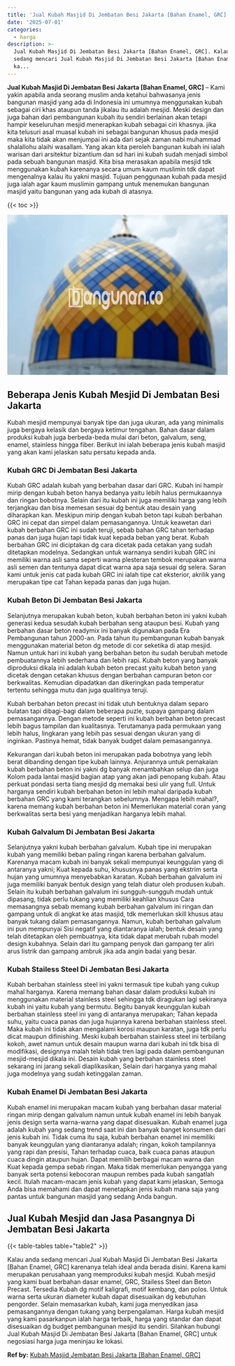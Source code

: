```yaml
---
title: 'Jual Kubah Masjid Di Jembatan Besi Jakarta [Bahan Enamel, GRC]'
date: '2025-07-01'
categories:
  - harga
description: >-
  Jual Kubah Masjid Di Jembatan Besi Jakarta [Bahan Enamel, GRC]. Kalau anda
  sedang mencari Jual Kubah Masjid Di Jembatan Besi Jakarta [Bahan Enamel, GRC]
  ka...
---
```


**Jual Kubah Masjid Di Jembatan Besi Jakarta \[Bahan Enamel, GRC\]** – Kami yakin apabila anda seorang muslim anda ketahui bahwasanya jenis bangunan masjid yang ada di Indonesia ini umumnya menggunakan kubah sebagai ciri khas ataupun tanda jikalau itu adalah mesjid. Meski design dan juga bahan dari pembangunan kubah itu sendiri berlainan akan tetapi hampir keseluruhan mesjid menerapkan kubah sebagai ciri khasnya. jika kita telusuri asal muasal kubah ini sebagai bangunan khusus pada mesjid maka kita tidak akan menjumpai ini ada dari sejak zaman nabi muhammad shalallohu alaihi wasallam. Yang akan kita peroleh bangunan kubah ini ialah warisan dari arsitektur bizantium dan sd hari ini kubah sudah menjadi simbol pada sebuah bangunan masjid. Kita bisa merasakan apabila mesjid tdk menggunakan kubah karenanya secara umum kaum muslimin tdk dapat mengenalnya kalau itu yakni masjid. Tujuan penggunaan kubah pada mesjid juga ialah agar kaum muslimin gampang untuk menemukan bangunan masjid yaitu bangunan yang ada kubah di atasnya.

{{< toc >}}

![Jual Kubah Masjid Di Jembatan Besi Jakarta [Bahan Enamel, GRC]](/images/jual-kubah-masjid-45.png)

## Beberapa Jenis Kubah Mesjid Di Jembatan Besi Jakarta

Kubah mesjid mempunyai banyak tipe dan juga ukuran, ada yang minimalis juga bergaya kelasik dan bergaya ketimur tengahan. Bahan dasar dalam produksi kubah juga berbeda-beda mulai dari beton, galvalum, seng, enamel, stainless hingga fiber. Berikut ini ialah beberapa jenis kubah masjid yang akan kami jelaskan satu persatu kepada anda.

### Kubah GRC Di Jembatan Besi Jakarta

Kubah GRC adalah kubah yang berbahan dasar dari GRC. Kubah ini hampir mirip dengan kubah beton hanya bedanya yaitu lebih halus permukaannya dan ringan bobotnya. Selain dari itu kubah ini juga memiliki harga yang lebih terjangkau dan bisa memesan sesuai dg bentuk atau desain yang diharapkan kan. Meskipun mirip dengan kubah beton tapi kubah berbahan GRC ini cepat dan simpel dalam pemasangannya. Untuk keawetan dari kubah berbahan GRC ini sudah teruji, sebab bahan GRC tahan terhadap panas dan juga hujan tapi tidak kuat kepada beban yang berat. Kubah berbahan GRC ini diciptakan dg cara dicetak pada cetakan yang sudah ditetapkan modelnya. Sedangkan untuk warnanya sendiri kubah GRC ini memiliki warna asli sama seperti warna plesteran tembok merupakan warna asli semen dan tentunya dapat dicat warna apa saja sesuai dg selera. Saran kami untuk jenis cat pada kubah GRC ini ialah tipe cat eksterior, akrilik yang merupakan tipe cat Tahan kepada panas dan juga hujan.

### Kubah Beton Di Jembatan Besi Jakarta

Selanjutnya merupakan kubah beton, kubah berbahan beton ini yakni kubah generasi kedua sesudah kubah berbahan seng ataupun besi. Kubah yang berbahan dasar beton readymix ini banyak digunakan pada Era Pembangunan tahun 2000-an. Pada tahun itu pembangunan kubah banyak menggunakan material beton dg metode di cor seketika di atap mesjid. Namun untuk hari ini kubah yang berbahan beton itu sudah berubah metode pembuatannya lebih sederhana dan lebih rapi. Kubah beton yang banyak diproduksi dikala ini adalah kubah beton precast yaitu kubah beton yang dicetak dengan cetakan khusus dengan berbahan campuran beton cor berkwalitas. Kemudian dipadatkan dan dikeringkan pada temperatur tertentu sehingga mutu dan juga qualitinya teruji.

Kubah berbahan beton precast ini tidak utuh bentuknya dalam separo bulatan tapi dibagi-bagi dalam beberapa puzle, supaya gampang dalam pemasangannya. Dengan metode seperti ini kubah berbahan beton precast lebih bagus tampilan dan kualitasnya. Terutamanya pada permukaan yang lebih halus, lingkaran yang lebih pas sesuai dengan ukuran yang di inginkan. Pastinya hemat, tidak banyak budget dalam pemasangannya.

Kekurangan dari kubah beton ini merupakan pada bobotnya yang lebih berat dibanding dengan tipe kubah lainnya. Anjurannya untuk pemakaian kubah berbahan beton ini yakni dg banyak menambahkan selup dan juga Kolom pada lantai masjid bagian atap yang akan jadi penopang kubah. Atau perkuat pondasi serta tiang mesjid dg memakai besi ulir yang full. Untuk harganya sendiri kubah berbahan beton ini lebih mahal daripada kubah berbahan GRC yang kami terangkan sebelumnya. Mengapa lebih mahal?, karena memang kubah berbahan beton ini Memerlukan material coran yang berkwalitas serta besi yang menjadikan harganya lebih mahal.

### Kubah Galvalum Di Jembatan Besi Jakarta

Selanjutnya yakni kubah berbahan galvalum. Kubah tipe ini merupakan kubah yang memiliki beban paling ringan karena berbahan galvalum. Karenanya macam kubah ini banyak sekali mempunyai keunggulan yang di antaranya yakni; Kuat kepada suhu, khususnya panas yang ekstrim serta hujan yang umumnya menyebabkan karatan. Kubah berbahan galvalum ini juga memiliki banyak bentuk design yang telah diatur oleh produsen kubah. Selain itu kubah berbahan galvalum ini sungguh-sungguh mudah untuk dipasang, tidak perlu tukang yang memiliki keahlian khusus Cara memasangnya sebab memang kubah berbahan galvalum ini ringan dan gampang untuk di angkat ke atas masjid, tdk memerlukan skill khusus atau banyak tukang dalam pemasangannya. Namun, kubah berbahan galvalum ini pun mempunyai Sisi negatif yang diantaranya ialah; bentuk desain yang telah ditetapkan oleh pembuatnya, kita tidak dapat merubah rubah model design kubahnya. Selain dari itu gampang penyok dan gampang ter aliri arus listrik dan gampang ambruk jika ada angin badai yang besar.

### Kubah Stailess Steel Di Jembatan Besi Jakarta

Kubah berbahan stainless steel ini yakni termasuk tipe kubah yang cukup mahal harganya. Karena memang bahan dasar dalam produksi kubah ini menggunakan material stainless steel sehingga tdk diragukan lagi sekiranya kubah ini yaitu kubah yang bermutu. Begitu banyak keunggulan kubah berbahan stainless steel ini yang di antaranya merupakan; Tahan kepada suhu, yaitu cuaca panas dan juga hujannya karena berbahan stainless steel. Maka kubah ini tidak akan mengalami korosi maupun karatan, juga tdk perlu dicat maupun difinishing. Meski kubah berbahan stainless steel ini terbilang kokoh, awet namun untuk desain maupun warna dari kubah ini tdk bisa di modifikasi, designnya malah telah tidak tren lagi pada dalam pembangunan mesjid-mesjid dikala ini. Desain kubah yang berbahan stainless steel sekarang ini jarang sekali diaplikasikan, Selain dari harganya yang mahal juga modelnya yang sudah ketinggalan zaman.

### Kubah Enamel Di Jembatan Besi Jakarta

Kubah enamel ini merupakan macam kubah yang berbahan dasar material ringan mirip dengan galvalum namun untuk kubah enamel ini lebih banyak jenis design serta warna-warna yang dapat disesuaikan. Kubah enamel juga adalah kubah yang sedang trend saat ini dan banyak banget konsumen dari jenis kubah ini. Tidak cuma itu saja, kubah berbahan enamel ini memiliki banyak keunggulan yang diantaranya adalah; ringan, kokoh tampilannya yang rapi dan presisi, Tahan terhadap cuaca, baik cuaca panas ataupun cuaca dingin ataupun hujan. Dapat memilih berbagai macam warna dan Kuat kepada gempa sebab ringan. Maka tidak memerlukan penyangga yang banyak serta potensi kebocoran maupun rembes pada kubah sangatlah kecil. Itulah macam-macam jenis kubah yang dapat kami jelaskan, Semoga Anda bisa memahami dan dapat menetapkan jenis kubah mana saja yang pantas untuk bangunan masjid yang sedang Anda bangun.

## Jual Kubah Mesjid dan Jasa Pasangnya Di Jembatan Besi Jakarta

{{< table-tables table="table2" >}}

Kalau anda sedang mencari Jual Kubah Masjid Di Jembatan Besi Jakarta \[Bahan Enamel, GRC\] karenanya telah ideal anda berada disini. Karena kami merupakan perusahaan yang memproduksi kubah mesjid. Kubah mesjid yang kami buat berbahan dasar enamel, GRC, Stailess Steel dan Beton Precast. Tersedia Kubah dg motif kaligrafi, motif kembang, dan polos. Untuk warna serta ukuran diameter kubah dapat disesuaikan dg kebutuhan pengorder. Selain memasarkan kubah, kami juga menyedikan jasa pemasangannya dengan tukang yang berpengalaman. Harga kubah mesjid yang kami pasarkanpun ialah harga terbaik, harga yang standar dan dapat disesuaikan dg budget pembangunan mesjid itu sendiri. Silahkan hubungi Jual Kubah Masjid Di Jembatan Besi Jakarta \[Bahan Enamel, GRC\] untuk negosiasi harga juga meninjau ke lokasi.

**Ref by:** [Kubah Masjid Jembatan Besi Jakarta [Bahan Enamel, GRC]](https://id.wikipedia.org/wiki/Kubah)
